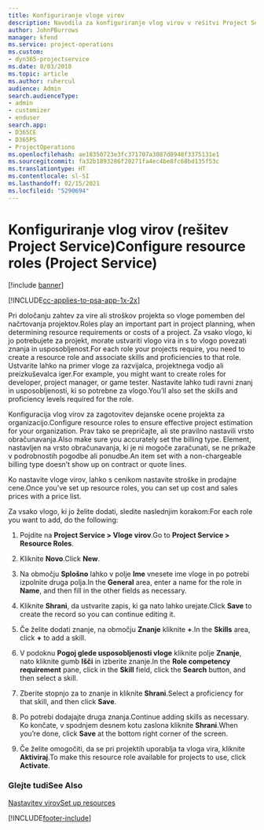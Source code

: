 ```yaml
---
title: Konfiguriranje vloge virov
description: Navodila za konfiguriranje vlog virov v rešitvi Project Service
author: JohnPBurrows
manager: kfend
ms.service: project-operations
ms.custom:
- dyn365-projectservice
ms.date: 8/03/2018
ms.topic: article
ms.author: ruhercul
audience: Admin
search.audienceType:
- admin
- customizer
- enduser
search.app:
- D365CE
- D365PS
- ProjectOperations
ms.openlocfilehash: ae18350723e3fc371707a3087d8948f3375131e1
ms.sourcegitcommit: fa32b1893286f20271fa4ec4be8fc68bd135f53c
ms.translationtype: HT
ms.contentlocale: sl-SI
ms.lasthandoff: 02/15/2021
ms.locfileid: "5290694"
---
```

# <a name="configure-resource-roles-project-service"></a><span data-ttu-id="915e7-103">Konfiguriranje vlog virov (rešitev Project Service)</span><span class="sxs-lookup"><span data-stu-id="915e7-103">Configure resource roles (Project Service)</span></span>

[!include [banner](../includes/psa-now-project-operations.md)]

[!INCLUDE[cc-applies-to-psa-app-1x-2x](../includes/cc-applies-to-psa-app-1x-2x.md)]

<span data-ttu-id="915e7-104">Pri določanju zahtev za vire ali stroškov projekta so vloge pomemben del načrtovanja projektov.</span><span class="sxs-lookup"><span data-stu-id="915e7-104">Roles play an important part in project planning, when determining resource requirements or costs of a project.</span></span> <span data-ttu-id="915e7-105">Za vsako vlogo, ki jo potrebujete za projekt, morate ustvariti vlogo vira in s to vlogo povezati znanja in usposobljenost.</span><span class="sxs-lookup"><span data-stu-id="915e7-105">For each role your projects require, you need to create a resource role and associate skills and proficiencies to that role.</span></span> <span data-ttu-id="915e7-106">Ustvarite lahko na primer vloge za razvijalca, projektnega vodjo ali preizkuševalca iger.</span><span class="sxs-lookup"><span data-stu-id="915e7-106">For example, you might want to create roles for developer, project manager, or game tester.</span></span> <span data-ttu-id="915e7-107">Nastavite lahko tudi ravni znanj in usposobljenosti, ki so potrebne za vlogo.</span><span class="sxs-lookup"><span data-stu-id="915e7-107">You’ll also set the skills and proficiency levels required for the role.</span></span>  
  
 <span data-ttu-id="915e7-108">Konfiguracija vlog virov za zagotovitev dejanske ocene projekta za organizacijo.</span><span class="sxs-lookup"><span data-stu-id="915e7-108">Configure resource roles to ensure effective project estimation for your organization.</span></span>  <span data-ttu-id="915e7-109">Prav tako se prepričajte, ali ste pravilno nastavili vrsto obračunavanja.</span><span class="sxs-lookup"><span data-stu-id="915e7-109">Also make sure you accurately set the billing type.</span></span> <span data-ttu-id="915e7-110">Element, nastavljen na vrsto obračunavanja, ki je ni mogoče zaračunati, se ne prikaže v podrobnostih pogodbe ali ponudbe.</span><span class="sxs-lookup"><span data-stu-id="915e7-110">An item set with a non-chargeable billing type doesn’t show up on contract or quote lines.</span></span>  
  
 <span data-ttu-id="915e7-111">Ko nastavite vloge virov, lahko s cenikom nastavite stroške in prodajne cene.</span><span class="sxs-lookup"><span data-stu-id="915e7-111">Once you’ve set up resource roles, you can set up cost and sales prices with a price list.</span></span>  
  
 <span data-ttu-id="915e7-112">Za vsako vlogo, ki jo želite dodati, sledite naslednjim korakom:</span><span class="sxs-lookup"><span data-stu-id="915e7-112">For each role you want to add, do the following:</span></span>  
  
1.  <span data-ttu-id="915e7-113">Pojdite na **Project Service > Vloge virov**.</span><span class="sxs-lookup"><span data-stu-id="915e7-113">Go to **Project Service > Resource Roles**.</span></span>  
  
2.  <span data-ttu-id="915e7-114">Kliknite **Novo**.</span><span class="sxs-lookup"><span data-stu-id="915e7-114">Click **New**.</span></span>  
  
3.  <span data-ttu-id="915e7-115">Na območju **Splošno** lahko v polje **Ime** vnesete ime vloge in po potrebi izpolnite druga polja.</span><span class="sxs-lookup"><span data-stu-id="915e7-115">In the **General** area, enter a name for the role in **Name**, and then fill in the other fields as necessary.</span></span>  
  
4.  <span data-ttu-id="915e7-116">Kliknite **Shrani**, da ustvarite zapis, ki ga nato lahko urejate.</span><span class="sxs-lookup"><span data-stu-id="915e7-116">Click **Save** to create the record so you can continue editing it.</span></span>  
  
5.  <span data-ttu-id="915e7-117">Če želite dodati znanje, na območju **Znanje** kliknite **+**.</span><span class="sxs-lookup"><span data-stu-id="915e7-117">In the **Skills** area, click **+** to add a skill.</span></span>  
  
6.  <span data-ttu-id="915e7-118">V podoknu **Pogoj glede usposobljenosti vloge** kliknite polje **Znanje**, nato kliknite gumb **Išči** in izberite znanje.</span><span class="sxs-lookup"><span data-stu-id="915e7-118">In the **Role competency requirement** pane, click in the **Skill** field, click the **Search** button, and then select a skill.</span></span>  
  
7.  <span data-ttu-id="915e7-119">Zberite stopnjo za to znanje in kliknite **Shrani**.</span><span class="sxs-lookup"><span data-stu-id="915e7-119">Select a proficiency for that skill, and then click **Save**.</span></span>  
  
8.  <span data-ttu-id="915e7-120">Po potrebi dodajajte druga znanja.</span><span class="sxs-lookup"><span data-stu-id="915e7-120">Continue adding skills as necessary.</span></span> <span data-ttu-id="915e7-121">Ko končate, v spodnjem desnem kotu zaslona kliknite **Shrani**.</span><span class="sxs-lookup"><span data-stu-id="915e7-121">When you’re done, click **Save** at the bottom right corner of the screen.</span></span>  
  
9. <span data-ttu-id="915e7-122">Če želite omogočiti, da se pri projektih uporablja ta vloga vira, kliknite **Aktiviraj**.</span><span class="sxs-lookup"><span data-stu-id="915e7-122">To make this resource role available for projects to use, click **Activate**.</span></span>  
  
### <a name="see-also"></a><span data-ttu-id="915e7-123">Glejte tudi</span><span class="sxs-lookup"><span data-stu-id="915e7-123">See Also</span></span>  
 [<span data-ttu-id="915e7-124">Nastavitev virov</span><span class="sxs-lookup"><span data-stu-id="915e7-124">Set up resources</span></span>](../psa/set-up-resources.md)


[!INCLUDE[footer-include](../includes/footer-banner.md)]